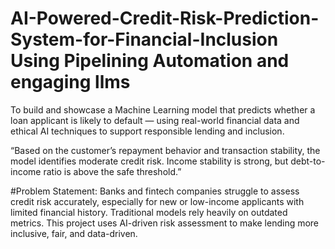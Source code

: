 # AI-Powered-Credit-Risk-Prediction-System-for-Financial-Inclusion Using Pipelining Automation and engaging llms
To build and showcase a Machine Learning model that predicts whether a loan applicant is likely to default — using real-world financial data and ethical AI techniques to support responsible lending and inclusion.

“Based on the customer’s repayment behavior and transaction stability, the model identifies moderate credit risk. Income stability is strong, but debt-to-income ratio is above the safe threshold.”

#Problem Statement:
Banks and fintech companies struggle to assess credit risk accurately, especially for new or low-income applicants with limited financial history. Traditional models rely heavily on outdated metrics. This project uses AI-driven risk assessment to make lending more inclusive, fair, and data-driven.
